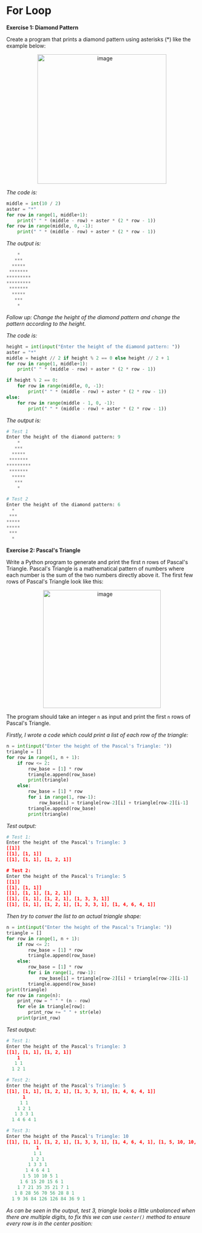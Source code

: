 # For Loop

**Exercise 1: Diamond Pattern**

Create a program that prints a diamond pattern using asterisks (*) like the example below:

<div align=center>
<img width="340" alt="image" src="https://github.com/ShiyuFan0820/CSLearningNote/assets/149340606/d00ef7cc-cc43-4c55-8c8c-e3bf707bf995">
</div>

_The code is:_
```py
middle = int(10 / 2)
aster = "*"
for row in range(1, middle+1):
    print(" " * (middle - row) + aster * (2 * row - 1))
for row in range(middle, 0, -1):
    print(" " * (middle - row) + aster * (2 * row - 1))
```

_The output is:_
```py
    *
   ***
  *****
 *******
*********
*********
 *******
  *****
   ***
    *
```

_Follow up: Change the height of the diamond pattern and change the pattern according to the height._

_The code is:_
```py
height = int(input("Enter the height of the diamond pattern: "))
aster = "*"
middle = height // 2 if height % 2 == 0 else height // 2 + 1
for row in range(1, middle+1):
    print(" " * (middle - row) + aster * (2 * row - 1))

if height % 2 == 0:
    for row in range(middle, 0, -1):
        print(" " * (middle - row) + aster * (2 * row - 1))
else:
    for row in range(middle - 1, 0, -1):
        print(" " * (middle - row) + aster * (2 * row - 1))
```

_The output is:_
```py
# Test 1
Enter the height of the diamond pattern: 9
    *
   ***
  *****
 *******
*********
 *******
  *****
   ***
    *

# Test 2
Enter the height of the diamond pattern: 6
  *
 ***
*****
*****
 ***
  *
```
**Exercise 2: Pascal's Triangle**

Write a Python program to generate and print the first n rows of Pascal's Triangle. Pascal's Triangle is a mathematical pattern of numbers where each number is the sum of the two numbers directly above it. The first few rows of Pascal's Triangle look like this:

<div align=center>
<img width="310" alt="image" src="https://github.com/ShiyuFan0820/CSLearningNote/assets/149340606/8660d19a-3c2a-408d-ac35-c8dd50d1b136">
</div>

The program  should take an integer `n` as input and print the first `n` rows of Pascal's Triangle.

_Firstly, I wrote a code which could print a list of each row of the triangle:_
```py
n = int(input("Enter the height of the Pascal's Triangle: "))
triangle = []
for row in range(1, n + 1):
    if row <= 2:
        row_base = [1] * row
        triangle.append(row_base)
        print(triangle)
    else:
        row_base = [1] * row
        for i in range(1, row-1):
            row_base[i] = triangle[row-2][i] + triangle[row-2][i-1]
        triangle.append(row_base)
        print(triangle)
```

_Test output:_
```py
# Test 1:
Enter the height of the Pascal's Triangle: 3
[[1]]
[[1], [1, 1]]
[[1], [1, 1], [1, 2, 1]]

# Test 2:
Enter the height of the Pascal's Triangle: 5
[[1]]
[[1], [1, 1]]
[[1], [1, 1], [1, 2, 1]]
[[1], [1, 1], [1, 2, 1], [1, 3, 3, 1]]
[[1], [1, 1], [1, 2, 1], [1, 3, 3, 1], [1, 4, 6, 4, 1]]
```

_Then try to conver the list to an actual triangle shape:_
```py
n = int(input("Enter the height of the Pascal's Triangle: "))
triangle = []
for row in range(1, n + 1):
    if row <= 2:
        row_base = [1] * row
        triangle.append(row_base)
    else:
        row_base = [1] * row
        for i in range(1, row-1):
            row_base[i] = triangle[row-2][i] + triangle[row-2][i-1]
        triangle.append(row_base)
print(triangle)
for row in range(n):
    print_row = " " * (n - row)
    for ele in triangle[row]:
        print_row += " " + str(ele)
    print(print_row)
```

_Test output:_
```py
# Test 1:
Enter the height of the Pascal's Triangle: 3
[[1], [1, 1], [1, 2, 1]]
    1
   1 1
  1 2 1

# Test 2:
Enter the height of the Pascal's Triangle: 5
[[1], [1, 1], [1, 2, 1], [1, 3, 3, 1], [1, 4, 6, 4, 1]]
      1
     1 1
    1 2 1
   1 3 3 1
  1 4 6 4 1

# Test 3:
Enter the height of the Pascal's Triangle: 10
[[1], [1, 1], [1, 2, 1], [1, 3, 3, 1], [1, 4, 6, 4, 1], [1, 5, 10, 10, 5, 1], [1, 6, 15, 20, 15, 6, 1], [1, 7, 21, 35, 35, 21, 7, 1], [1, 8, 28, 56, 70, 56, 28, 8, 1], [1, 9, 36, 84, 126, 126, 84, 36, 9, 1]]
           1
          1 1
         1 2 1
        1 3 3 1
       1 4 6 4 1
      1 5 10 10 5 1
     1 6 15 20 15 6 1
    1 7 21 35 35 21 7 1
   1 8 28 56 70 56 28 8 1
  1 9 36 84 126 126 84 36 9 1
```

_As can be seen in the output, test 3, triangle looks a little unbalanced when there are multiple digits, to fix this we can use `center()` method to ensure every row is in the center position:_
```py

```
